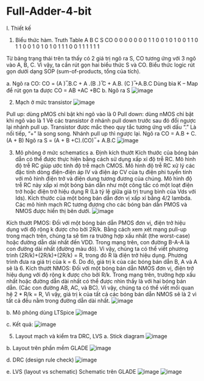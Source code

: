 # Full-Adder-4-bit
I. Thiết kế 
1. Biểu thức hàm.
Truth Table
A	B	C	S	CO
0	0	0	0	0
0	0	1	1	0
0	1	0	1	0
0	1	1	0	1
1	0	0	1	0
1	0	1	0	1
1	1	0	0	1
1	1	1	1	1

Từ bảng trạng thái trên ta thấy có 2 giá trị ngõ ra S, CO tương ứng với 3 ngõ vào A, B, C. Vì vậy, ta cần rút gọn hai biểu thức S và CO.
Biểu thức logic rút gọn dưới dạng SOP (sum-of-products, tổng của tích). 

a. Ngõ ra CO:
CO = (A ) ̅.B.C + A .(B .) ̅C + A.B. (C ) ̅+A.B.C
Dùng bìa K – Map để rút gọn ta được CO = AB +AC +BC 
b. Ngõ ra S
![image](https://github.com/MrKhai14/Full-Adder/assets/127326200/6c2e4be8-4314-4af5-b86a-b43f540425ee)

2. Mạch ở mức transistor 
 ![image](https://github.com/MrKhai14/Full-Adder/assets/127326200/c2a2612d-b0cc-4fc7-bdb2-33caa68d8e67)

Pull up: dùng pMOS chỉ bật khi ngõ vào là 0
Pull down: dùng nMOS chỉ bật khi ngõ vào là 1
Vẽ các transistor ở nhánh pull down trước sau đó đổi ngược lại nhánh pull up.
Transistor được mắc theo quy tắc tương ứng với dấu “.” Là nối tiếp, “+” là song song. Nhánh pull up thì ngược lại.
Ngõ ra CO = A.B + C.(A + B) 
Ngõ ra S = (A + B +C).(CO) ̅ + A.B.C
![image](https://github.com/MrKhai14/Full-Adder/assets/127326200/802ede52-f0d8-49af-8e41-8118871523cc)

3. Mô phỏng ở mức schematics 
a. Định kích thướt
Kích thước của bóng bán dẫn có thể được thực hiện bằng cách sử dụng xấp xỉ độ trễ RC. Mô hình độ trễ RC giúp ước tính độ trễ mạch CMOS. Mô hình độ trễ RC xử lý các đặc tính dòng điện-điện áp IV và điện áp CV của tụ điện phi tuyến tính với mô hình điện trở và điện dung tương đương của chúng.
Mô hình độ trễ RC này xấp xỉ một bóng bán dẫn như một công tắc có một loạt điện trở hoặc điện trở hiệu dụng R (Là tỷ lệ giữa giá trị trung bình của Vds với Ids). Kích thước của một bóng bán dẫn đơn vị xấp xỉ bằng 4/2 lambda. Các mô hình mạch RC tương đương cho các bóng bán dẫn PMOS và NMOS được hiển thị bên dưới.
  ![image](https://github.com/MrKhai14/Full-Adder/assets/127326200/9e778190-1729-45f2-90e0-a9a6a5e14269)

Kích thướt PMOS: 
Đối với một bóng bán dẫn PMOS đơn vị, điện trở hiệu dụng với độ rộng k được cho bởi 2R/k.
Bằng cách xem xét mạng pull-up trong mạch trên, chúng ta sẽ tìm ra trường hợp xấu nhất (the worst-case) hoặc đường dẫn dài nhất đến VDD. Trong mạng trên, con đường B-A-A là con đường dài nhất (đường màu đỏ). Vì vậy, chúng ta có thể viết phương trình (2R/k)+(2R/k)+(2R/k) = R, trong đó R là điện trở hiệu dụng. Phương trình đưa ra giá trị của k = 6. Do đó, giá trị k của các bóng bán dẫn B, A và A sẽ là 6.
Kích thướt NMOS:
Đối với một bóng bán dẫn NMOS đơn vị, điện trở hiệu dụng với độ rộng k được cho bởi R/k.
Trong mạng trên, trường hợp xấu nhất hoặc đường dẫn dài nhất có thể được nhìn thấy là với hai bóng bán dẫn. (Các con đường AB, AC, và BC). Vì vậy, chúng ta có thể viết mối quan hệ 2 * R/k = R, Vì vậy, giá trị k của tất cả các bóng bán dẫn NMOS sẽ là 2 vì tất cả đều nằm trong đường dẫn dài nhất.
![image](https://github.com/MrKhai14/Full-Adder/assets/127326200/f53109b8-dff4-4719-9951-816bdfb8ed65)

 
b. Mô phỏng dùng LTSpice
 ![image](https://github.com/MrKhai14/Full-Adder/assets/127326200/1769457e-5408-4545-a46c-56c68d6fc38e)

c. Kết quả:
 ![image](https://github.com/MrKhai14/Full-Adder/assets/127326200/ae7cff42-c4e6-4280-893c-271fd6f0c769)

5. Layout mạch và kiểm tra DRC, LVS 
a. Stick diagram
   ![image](https://github.com/MrKhai14/Full-Adder/assets/127326200/0a67eb5a-f9d1-4056-b903-0e9433d0bf35)

b. Layout trên phần mềm GLADE
 ![image](https://github.com/MrKhai14/Full-Adder/assets/127326200/128b0b60-a1a1-4f76-a69e-04086d20a340)

d. DRC (design rule check)
  ![image](https://github.com/MrKhai14/Full-Adder/assets/127326200/de9025df-54ee-437b-91c2-4ed6fb3a7c68)

e. LVS (layout vs schematic)
Schematic trên GLADE
 ![image](https://github.com/MrKhai14/Full-Adder/assets/127326200/dab2b8ed-a4c9-42e2-9d23-41c2de1baf45)
![image](https://github.com/MrKhai14/Full-Adder/assets/127326200/9b4e8f70-ed8f-4931-a586-ee24d7a257e3)

